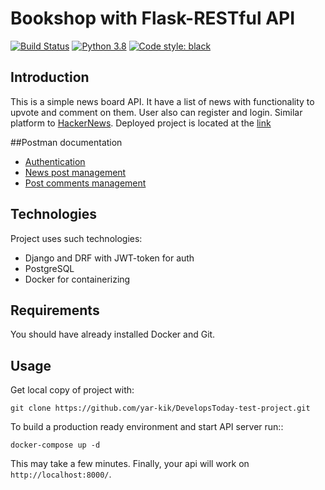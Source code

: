 # Bookshop with Flask-RESTful API
[![Build Status](https://travis-ci.com/yar-kik/DevelopsToday-test-project.svg?branch=master)](https://travis-ci.com/yar-kik/DevelopsToday-test-project)
[![Python 3.8](https://img.shields.io/badge/python-3.8-blue.svg)](https://www.python.org/downloads/release/python-3810/)
[![Code style: black](https://img.shields.io/badge/code%20style-black-000000.svg)](https://github.com/psf/black)

## Introduction
This is a simple news board API.
It have a list of news with functionality to upvote and comment on them. User also can register and login. Similar platform to [HackerNews](https://news.ycombinator.com/).
Deployed project is located at the [link](https://develops-today-test-project.herokuapp.com)

##Postman documentation 
* [Authentication](https://documenter.getpostman.com/view/14489034/TzeTLAXi)
* [News post management](https://documenter.getpostman.com/view/14489034/TzeTLAXm)
* [Post comments management](https://documenter.getpostman.com/view/14489034/TzeTLAXk)


## Technologies
Project uses such technologies:
* Django and DRF with JWT-token for auth
* PostgreSQL
* Docker for containerizing

## Requirements
You should have already installed Docker and Git. 

## Usage
Get local copy of project with: 
```
git clone https://github.com/yar-kik/DevelopsToday-test-project.git
``` 

To build a production ready environment and start API server run:: 
```
docker-compose up -d
``` 
This may take a few minutes. Finally, your api will work on `http://localhost:8000/`.


